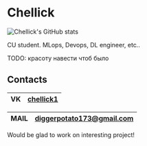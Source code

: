 



# Chellick

![Chellick's GitHub stats](https://github-readme-stats.vercel.app/api?username=chellick&theme=gotham&show_icons=true)


CU student. 
MLops, Devops, DL engineer, etc..

TODO: красоту навести чтоб было

## Contacts


|  VK  | [chellick1](https://vk.com/chellick1) |
|------|---------------------------------------|

| MAIL | diggerpotato173@gmail.com             |
|------|---------------------------------------|

Would be glad to work on interesting project!

